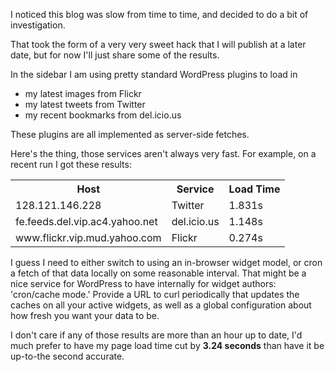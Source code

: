 <!--
.. title: Wordpress Plugins and external services
.. date: 2009/04/15 13:37
.. slug: wordpress-plugins-and-external-services
.. tags:
.. link:
.. description:
-->

I noticed this blog was slow from time to time, and decided to do a bit of investigation.

That took the form of a very very sweet hack that I will publish at a later date, but for now I'll just share some of the results.

In the sidebar I am using pretty standard WordPress plugins to load in
<ul>
<li>my latest images from Flickr</li>
<li>my latest tweets from Twitter</li>
<li>my recent bookmarks from del.icio.us</li>
</ul>

These plugins are all implemented as server-side fetches.

Here's the thing, those services aren't always very fast. For example, on a recent run I got these results:

<table>
<tr><th>Host</th><th>Service</th><th>Load Time</th></tr>
<tr><td>128.121.146.228</td><td>Twitter</td><td>1.831s</td></tr>
<tr><td>fe.feeds.del.vip.ac4.yahoo.net</td><td>del.icio.us</td><td>1.148s</td></tr>
<tr><td>www.flickr.vip.mud.yahoo.com</td><td>Flickr</td><td>0.274s</td></tr>
</table>

I guess I need to either switch to using an in-browser widget model, or cron a fetch of that data locally on some reasonable interval. That might be a nice service for WordPress to have internally for widget authors: 'cron/cache mode.' Provide a URL to curl periodically that updates the caches on all your active widgets, as well as a global configuration about how fresh you want your data to be.

I don't care if any of those results are more than an hour up to date, I'd much prefer to have my page load time cut by **3.24 seconds** than have it be up-to-the second accurate.

